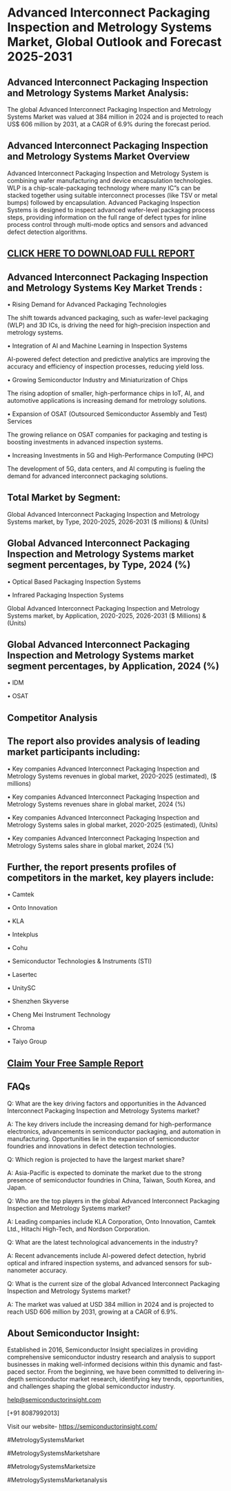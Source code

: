 Advanced Interconnect Packaging Inspection and Metrology Systems Market, Global Outlook and Forecast 2025-2031
=
Advanced Interconnect Packaging Inspection and Metrology Systems Market Analysis:
-
The global Advanced Interconnect Packaging Inspection and Metrology Systems Market was valued at 384 million in 2024 and is projected to reach US$ 606 million by 2031, at a CAGR of 6.9% during the forecast period.

Advanced Interconnect Packaging Inspection and Metrology Systems Market Overview
-
Advanced Interconnect Packaging Inspection and Metrology System is combining wafer manufacturing and device encapsulation technologies. WLP is a chip-scale-packaging technology where many IC”s can be stacked together using suitable interconnect processes (like TSV or metal bumps) followed by encapsulation. Advanced Packaging Inspection Systems is designed to inspect advanced wafer-level packaging process steps, providing information on the full range of defect types for inline process control through multi-mode optics and sensors and advanced defect detection algorithms.

[CLICK HERE TO DOWNLOAD FULL REPORT](https://semiconductorinsight.com/report/advanced-interconnect-packaging-inspection-and-metrology-systems-market/)
-
Advanced Interconnect Packaging Inspection and Metrology Systems Key Market Trends  :
-
•	Rising Demand for Advanced Packaging Technologies

The shift towards advanced packaging, such as wafer-level packaging (WLP) and 3D ICs, is driving the need for high-precision inspection and metrology systems.

•	Integration of AI and Machine Learning in Inspection Systems

AI-powered defect detection and predictive analytics are improving the accuracy and efficiency of inspection processes, reducing yield loss.

•	Growing Semiconductor Industry and Miniaturization of Chips

The rising adoption of smaller, high-performance chips in IoT, AI, and automotive applications is increasing demand for metrology solutions.

•	Expansion of OSAT (Outsourced Semiconductor Assembly and Test) Services

The growing reliance on OSAT companies for packaging and testing is boosting investments in advanced inspection systems.

•	Increasing Investments in 5G and High-Performance Computing (HPC)

The development of 5G, data centers, and AI computing is fueling the demand for advanced interconnect packaging solutions.

Total Market by Segment:
-
Global Advanced Interconnect Packaging Inspection and Metrology Systems market, by Type, 2020-2025, 2026-2031 ($ millions) & (Units)

Global Advanced Interconnect Packaging Inspection and Metrology Systems market segment percentages, by Type, 2024 (%)
-
•	Optical Based Packaging Inspection Systems

•	Infrared Packaging Inspection Systems

Global Advanced Interconnect Packaging Inspection and Metrology Systems market, by Application, 2020-2025, 2026-2031 ($ Millions) & (Units)

Global Advanced Interconnect Packaging Inspection and Metrology Systems market segment percentages, by Application, 2024 (%)
-
•	IDM

•	OSAT

Competitor Analysis
-
The report also provides analysis of leading market participants including:
-
•	Key companies Advanced Interconnect Packaging Inspection and Metrology Systems revenues in global market, 2020-2025 (estimated), ($ millions)

•	Key companies Advanced Interconnect Packaging Inspection and Metrology Systems revenues share in global market, 2024 (%)

•	Key companies Advanced Interconnect Packaging Inspection and Metrology Systems sales in global market, 2020-2025 (estimated), (Units)

•	Key companies Advanced Interconnect Packaging Inspection and Metrology Systems sales share in global market, 2024 (%)

Further, the report presents profiles of competitors in the market, key players include:
-
•	Camtek

•	Onto Innovation

•	KLA

•	Intekplus

•	Cohu

•	Semiconductor Technologies & Instruments (STI)

•	Lasertec

•	UnitySC

•	Shenzhen Skyverse

•	Cheng Mei Instrument Technology

•	Chroma

•	Taiyo Group

[Claim Your Free Sample Report](https://semiconductorinsight.com/report/advanced-interconnect-packaging-inspection-and-metrology-systems-market/)
-
FAQs
-
Q: What are the key driving factors and opportunities in the Advanced Interconnect Packaging Inspection and Metrology Systems market?

A: The key drivers include the increasing demand for high-performance electronics, advancements in semiconductor packaging, and automation in manufacturing. Opportunities lie in the expansion of semiconductor foundries and innovations in defect detection technologies.

Q: Which region is projected to have the largest market share?

A: Asia-Pacific is expected to dominate the market due to the strong presence of semiconductor foundries in China, Taiwan, South Korea, and Japan.

Q: Who are the top players in the global Advanced Interconnect Packaging Inspection and Metrology Systems market?

A: Leading companies include KLA Corporation, Onto Innovation, Camtek Ltd., Hitachi High-Tech, and Nordson Corporation.

Q: What are the latest technological advancements in the industry?

A: Recent advancements include AI-powered defect detection, hybrid optical and infrared inspection systems, and advanced sensors for sub-nanometer accuracy.

Q: What is the current size of the global Advanced Interconnect Packaging Inspection and Metrology Systems market?

A: The market was valued at USD 384 million in 2024 and is projected to reach USD 606 million by 2031, growing at a CAGR of 6.9%.

About Semiconductor Insight:
-
Established in 2016, Semiconductor Insight specializes in providing comprehensive semiconductor industry research and analysis to support businesses in making well-informed decisions within this dynamic and fast-paced sector. From the beginning, we have been committed to delivering in-depth semiconductor market research, identifying key trends, opportunities, and challenges shaping the global semiconductor industry.

help@semiconductorinsight.com 

[+91 8087992013]

Visit our website- https://semiconductorinsight.com/ 

#MetrologySystemsMarket 

#MetrologySystemsMarketshare

#MetrologySystemsMarketsize

#MetrologySystemsMarketanalysis 
 
 

